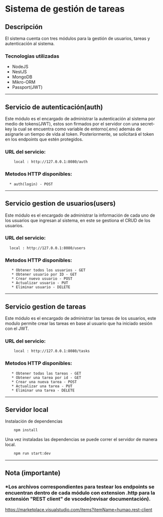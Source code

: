 # Sistema de gestión de tareas

## Descripción

El sistema cuenta con tres módulos para la gestión de usuarios, tareas y autenticación al sistema.

### Tecnologias utilizadas
* NodeJS
* NestJS
* MongoDB
* Mikro-ORM
* Passport(JWT)

*************************************************************

## Servicio de autenticación(auth)
Este módulo es el encargado de administrar la autenticación al sistema por medio de tokens(JWT), estos son firmados por el servidor con una secret-key la cual se encuentra como variable de entorno(.env) además de asignarle un tiempo de vida al token. Posteriormente, se solicitará el token en los endpoints que estén protegidos.

### URL del servicio:
```
    local : http://127.0.0.1:8080/auth
```
### Metodos HTTP disponibles:

```
  * auth(login) - POST
```

********************************************************

## Servicio gestion de usuarios(users)
Este módulo es el encargado de administrar la información de cada uno de los usuarios que ingresan al sistema, en este se gestiona el CRUD de los usuarios.  

### URL del servicio:
```
  local : http://127.0.0.1:8080/users
```
### Metodos HTTP disponibles:

```
   * Obtener todos los usuarios - GET
   * Obtener usuario por ID - GET
   * Crear nuevo usuario - POST
   * Actualizar usuario - PUT
   * Eliminar usuario - DELETE
```
************************************************************

## Servicio gestion de tareas
Este módulo es el encargado de administrar las tareas de los usuarios, este modulo permite crear las tareas en base al usuario que ha iniciado sesión con el JWT.

### URL del servicio:
```
    local : http://127.0.0.1:8080/tasks

```
### Metodos HTTP disponibles:

```
   * Obtener todas las tareas - GET
   * Obtener una tarea por id - GET
   * Crear una nueva tarea - POST
   * Actualizar una tarea - PUT
   * Eliminar una tarea - DELETE
```
**************************************************************

## Servidor local

Instalación de dependencias
``` bash
    npm install
```
Una vez instaladas las dependencias se puede correr el servidor de manera local.
``` bash
    npm run start:dev
```

************************
## Nota (importante)

### *Los archivos correspondientes para testear los endpoints se encuentran dentro de cada módulo con extension .http para la extensión "REST client" de vscode(revisar documentación).
https://marketplace.visualstudio.com/items?itemName=humao.rest-client